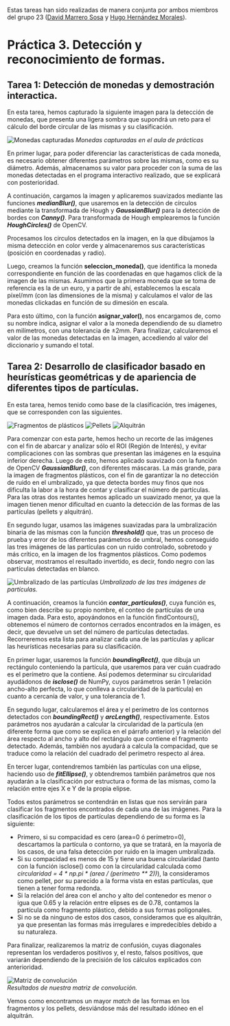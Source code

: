 Estas tareas han sido realizadas de manera conjunta por ambos miembros del grupo 23 ([David Marrero Sosa](https://github.com/deivinot) y [Hugo Hernández Morales](https://github.com/HugoHdez)).


# Práctica 3. Detección y reconocimiento de formas.

## **Tarea 1:** Detección de monedas y demostración interactica.

En esta tarea, hemos capturado la siguiente imagen para la detección de monedas, que presenta una ligera sombra que supondrá un reto para el cálculo del borde circular de las mismas y su clasificación.

![Monedas capturadas](Monedas_prueba.jpg)
_Monedas capturadas en el aula de prácticas_

En primer lugar, para poder diferenciar las características de cada moneda, es necesario obtener diferentes parámetros sobre las mismas, como es su diámetro. Además, almacenamos su valor para proceder con la suma de las monedas detectadas en el programa interactivo realizado, que se explicará con posterioridad.

A continuación, cargamos la imagen y aplicaremos suavizados mediante las funciones **_medianBlur()_**, que usaremos en la detección de círculos mediante la transformada de Hough y **_GaussianBlur()_** para la detección de bordes con **_Canny()_**. Para transformada de Hough emplearemos la función **_HoughCircles()_** de OpenCV.

Procesamos los circulos detectados en la imagen, en la que dibujamos la misma detección en color verde y almacenaremos sus características (posición en coordenadas y radio).

Luego, creamos la función **seleccion_moneda()**, que identifica la moneda correspondiente en función de las coordenadas en que hagamos click de la imagen de las mismas. Asumimos que la primera moneda que se toma de referencia es la de un euro, y a partir de ahí, establecemos la escala píxel/mm (con las dimensiones de la misma) y calculamos el valor de las monedas clickadas en función de su dimesión en escala.

Para esto último, con la función **asignar_valor()**, nos encargamos de, como su nombre indica, asignar el valor a la moneda dependiendo de su diametro en milímetros, con una tolerancia de ±2mm. Para finalizar, calcularemos el valor de las monedas detectadas en la imagen, accediendo al valor del diccionario y sumando el total.


## **Tarea 2:** Desarrollo de clasificador basado en heurísticas geométricas y de apariencia de diferentes tipos de partículas.

En esta tarea, hemos tenido como base de la clasificación, tres imágenes, que se corresponden con las siguientes. 

![Fragmentos de plásticos](fragment-03-olympus-10-01-2020.JPG)
![Pellets](pellet-03-olympus-10-01-2020.JPG)
![Alquitrán](tar-03-olympus-10-01-2020.JPG)

Para comenzar con esta parte, hemos hecho un recorte de las imágenes con el fin de abarcar y analizar sólo el ROI (Región de Interés), y evitar complicaciones con las sombras que presentan las imágenes en la esquina inferior derecha. Luego de esto, hemos aplicado suavizado con la función de OpenCV **_GaussianBlur()_**, con diferentes máscaras. La más grande, para la imagen de fragmentos plásticos, con el fin de garantizar la no detección de ruido en el umbralizado, ya que detecta bordes muy finos que nos dificulta la labor a la hora de contar y clasificar el número de partículas. Para las otras dos restantes hemos aplicado un suavizado menor, ya que la imagen tienen menor dificultad en cuanto la detección de las formas de las partículas (pellets y alquitrán).

En segundo lugar, usamos las imágenes suavizadas para la umbralización binaria de las mismas con la función **_threshold()_** que, tras un proceso de prueba y error de los diferentes parámetros de umbral, hemos conseguido las tres imágenes de las partículas con un ruido controlado, sobretodo y más crítico, en la imagen de los fragmentos plásticos. Como podemos observar, mostramos el resultado invertido, es decir, fondo negro con las partículas detectadas en blanco.

![Umbralizado de las partículas](umbralizado_particulas.png)
_Umbralizado de las tres imágenes de partículas._


A continuación, creamos la función **_contar_particulas()_**, cuya función es, como bien describe su propio nombre, el conteo de partículas de una imagen dada. Para esto, apoyándonos en la función findContours(), obtenemos el número de contornos cerrados encontrados en la imágen, es decir, que devuelve un set del número de partículas detectadas. Recorreremos esta lista para analizar cada una de las partículas y aplicar las heurísticas necesarias para su clasificación.

En primer lugar, usaremos la función **_boundingRect()_**, que dibuja un rectángulo conteniendo la partícula, que usaremos para ver cuán cuadrado es el perímetro que la contiene. Así podemos determinar su circularidad ayudádonos de **_isclose()_** de NumPy, cuyos parámetros serán 1 (relación ancho-alto perfecta, lo que conlleva a circularidad de la partícula) en cuanto a cercanía de valor, y una tolerancia de 1. 

En segundo lugar, calcularemos el área y el perímetro de los contornos detectados con **_boundingRect()_** y **_arcLength()_**, respectivamente. Estos parámetros nos ayudarán a calcular la circularidad de la partícula (en diferente forma que como se explica en el párrafo anterior) y la relación del área respecto al ancho y alto del rectángulo que contiene el fragmento detectado. Además, también nos ayudará a calcula la compacidad, que se traduce como la relación del cuadrado del perímetro respecto al área. 

En tercer lugar, contendremos también las partículas con una elipse, haciendo uso de **_fitEllipse()_**, y obtendremos también parámetros que nos ayudarán a la clasificación por estructura o forma de las mismas, como la relación entre ejes X e Y de la propia elipse.

Todos estos parámetros se contendrán en listas que nos servirán para clasificar los fragmentos encontrados de cada una de las imágenes. Para la clasificación de los tipos de partículas dependiendo de su forma es la siguiente:
- Primero, si su compacidad es cero (area=0 ó perímetro=0), descartamos la partícula o contorno, ya que se tratará, en la mayoría de los casos, de una falsa detección por ruido en la imagen umbralizada. 
- Si su compacidad es menos de 15 y tiene una buena circularidad (tanto con la función isclose() como con la circularidad calculada como _circularidad = 4 * np.pi * (area / (perimetro ** 2))_), la consideramos como pellet, por su parecido a la forma vista en estas partículas, que tienen a tener forma redonda.
- Si la relación del área con el ancho y alto del contenedor es menor o igua que 0.65 y la relación entre elipses es de 0.78, contamos la partícula como fragmento plástico, debido a sus formas poligonales.
- Si no se da ninguno de estos dos casos, consideramos que es alquitrán, ya que presentan las formas más irregulares e impredecibles debido a su naturaleza. 

Para finalizar, realizaremos la matriz de confusión, cuyas diagonales representan los verdaderos positivos y, el resto, falsos positivos, que variarán dependiendo de la precisión de los cálculos explicados con anterioridad.

![Matriz de convolución](<matriz convolucion.png>)  
_Resultados de nuestra matriz de convolución._

Vemos como encontramos un mayor _match_ de las formas en los fragmentos y los pellets, desviándose más del resultado idóneo en el alquitrán.
